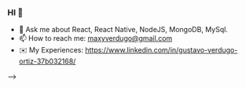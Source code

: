### HI 👋

<!--
**GustavoVerdugo/gustavoverdugo** is a ✨ _special_ ✨ repository because its `README.md` (this file) appears on your GitHub profile.

- 🔭 I’m currently working on
- 🌱 I’m currently learning NestJS and Python
<!--👯 I’m looking to collaborate on ...-->
<!-- - 🤔 I’m looking for help with ...-->
- 💬 Ask me about React, React Native, NodeJS, MongoDB, MySql.
- 📫 How to reach me: maxyverdugo@gmail.com
- ✉️ My Experiences: https://www.linkedin.com/in/gustavo-verdugo-ortiz-37b032168/
<!--- 😄 Pronouns: ...
- ⚡ Fun fact: ...-->
-->
